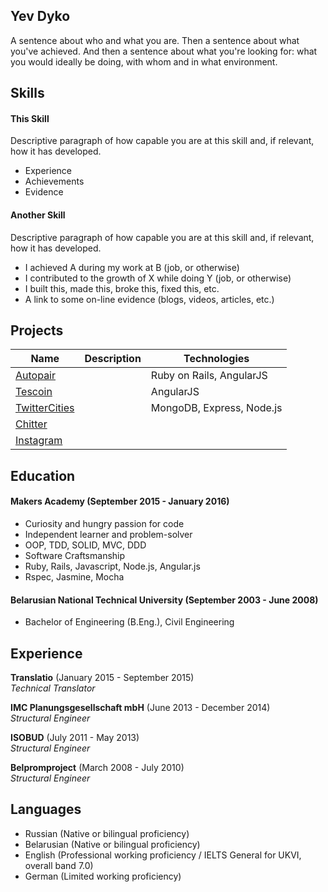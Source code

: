 ## Yev Dyko

A sentence about who and what you are. Then a sentence about what you've achieved. And then a sentence about what you're looking for: what you would ideally be doing, with whom and in what environment.

## Skills

#### This Skill

Descriptive paragraph of how capable you are at this skill and, if relevant, how it has developed.

- Experience
- Achievements
- Evidence

#### Another Skill

Descriptive paragraph of how capable you are at this skill and, if relevant, how it has developed.

- I achieved A during my work at B (job, or otherwise)
- I contributed to the growth of X while doing Y (job, or otherwise)
- I built this, made this, broke this, fixed this, etc.
- A link to some on-line evidence (blogs, videos, articles, etc.)

## Projects

| Name| Description| Technologies |
| --- | --- | --- |
| [Autopair](https://github.com/yevdyko/autopair) | | Ruby on Rails, AngularJS| 
| [Tescoin](https://github.com/yevdyko/tescoin) | | AngularJS |
| [TwitterCities](https://github.com/yevdyko/TwitterCities) | | MongoDB, Express, Node.js |
| [Chitter](https://github.com/yevdyko/chitter-challenge) | |  |
| [Instagram](https://github.com/yevdyko/instagram-challenge) | |  |

## Education

#### Makers Academy (September 2015 - January 2016)

- Curiosity and hungry passion for code
- Independent learner and problem-solver
- OOP, TDD, SOLID, MVC, DDD
- Software Craftsmanship
- Ruby, Rails, Javascript, Node.js, Angular.js
- Rspec, Jasmine, Mocha

#### Belarusian National Technical University (September 2003 - June 2008)

- Bachelor of Engineering (B.Eng.), Civil Engineering

## Experience

**Translatio** (January 2015 - September 2015)    
*Technical Translator*

**IMC Planungsgesellschaft mbH** (June 2013 - December 2014)    
*Structural Engineer*  

**ISOBUD** (July 2011 - May 2013)   
*Structural Engineer*  

**Belpromproject** (March 2008 - July 2010)   
*Structural Engineer*

## Languages

- Russian (Native or bilingual proficiency)
- Belarusian (Native or bilingual proficiency)
- English (Professional working proficiency / IELTS General for UKVI, overall band 7.0) 
- German (Limited working proficiency)

